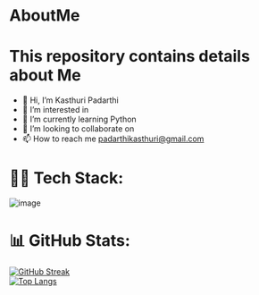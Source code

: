 # AboutMe
<h1>This repository contains details about Me</h1>


- 👋 Hi, I’m Kasthuri Padarthi
- 👀 I’m interested in  
- 🌱 I’m currently learning Python
- 💞️ I’m looking to collaborate on 
- 📫 How to reach me padarthikasthuri@gmail.com


# 👨‍💻 Tech Stack:

![image](https://img.shields.io/badge/Python-FFD43B?style=for-the-badge&logo=python&logoColor=blue)




# 📊 GitHub Stats:
[![GitHub Streak](https://streak-stats.demolab.com?user=kasthu271&theme=hacker&border_radius=5&date_format=j%20M%5B%20Y%5D)](https://git.io/streak-stats)
<br>
[![Top Langs](https://github-readme-stats.vercel.app/api/top-langs/?username=kasthu271&layout=compact&theme=vision-friendly-dark)](https://github.com/anuraghazra/github-readme-stats)
